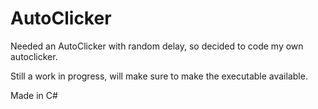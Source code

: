 # AutoClicker
Needed an AutoClicker with random delay, so decided to code my own autoclicker.

Still a work in progress, will make sure to make the executable available.

Made in C#
